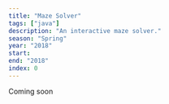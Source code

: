 ```yaml
---
title: "Maze Solver"
tags: ["java"]
description: "An interactive maze solver."
season: "Spring"
year: "2018"
start: 
end: "2018"
index: 0
---
```


Coming soon
